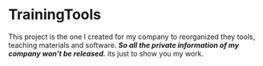 # TrainingTools
This project is the one I created for my company to reorganized they tools, teaching materials and software. ***So all the private information of my company won't be released.*** its just to show you my work.
